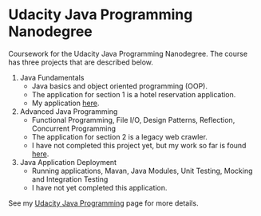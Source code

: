 # Udacity Java Programming Nanodegree
Coursework for the Udacity Java Programming Nanodegree.  The course has three projects that are described below.

1. Java Fundamentals
   * Java basics and object oriented programming (OOP).
   * The application for section 1 is a hotel reservation application.
   * My application [here](https://github.com/brian-sigurdson/udacity-nano-java-programming/tree/main/0_java_fundamentals/project/src).
2. Advanced Java Programming
   * Functional Programming, File I/O, Design Patterns, Reflection, Concurrent Programming
   * The application for section 2 is a legacy web crawler.
   * I have not completed this project yet, but my work so far is found [here](https://github.com/brian-sigurdson/udacity-nano-java-programming/tree/main/1_java_advanced/lessons/src).
3. Java Application Deployment
   * Running applications, Mavan, Java Modules, Unit Testing, Mocking and Integration Testing
   * I have not yet completed this application.

See my [Udacity Java Programming](http://localhost:63342/www-bks-name/projects/udacity/udacity-nano-java.html) page for more details.
